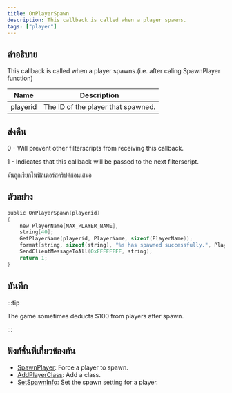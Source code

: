 ```yaml
---
title: OnPlayerSpawn
description: This callback is called when a player spawns.
tags: ["player"]
---
```


## คำอธิบาย

This callback is called when a player spawns.(i.e. after caling SpawnPlayer function)

| Name     | Description                        |
| -------- | ---------------------------------- |
| playerid | The ID of the player that spawned. |

## ส่งคืน

0 - Will prevent other filterscripts from receiving this callback.

1 - Indicates that this callback will be passed to the next filterscript.

มันถูกเรียกในฟิลเตอร์สคริปต์ก่อนเสมอ

## ตัวอย่าง

```c
public OnPlayerSpawn(playerid)
{
    new PlayerName[MAX_PLAYER_NAME],
    string[40];
    GetPlayerName(playerid, PlayerName, sizeof(PlayerName));
    format(string, sizeof(string), "%s has spawned successfully.", PlayerName);
    SendClientMessageToAll(0xFFFFFFFF, string);
    return 1;
}
```

## บันทึก

:::tip

The game sometimes deducts \$100 from players after spawn.

:::

## ฟังก์ชั่นที่เกี่ยวข้องกัน

- [SpawnPlayer](../../scripting/functions/SpawnPlayer.md): Force a player to spawn.
- [AddPlayerClass](../../scripting/functions/AddPlayerClass.md): Add a class.
- [SetSpawnInfo](../../scripting/functions/SetSpawnInfo.md): Set the spawn setting for a player.
